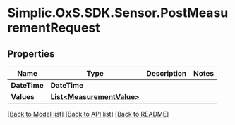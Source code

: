 # Simplic.OxS.SDK.Sensor.PostMeasurementRequest

## Properties

Name | Type | Description | Notes
------------ | ------------- | ------------- | -------------
**DateTime** | **DateTime** |  | 
**Values** | [**List&lt;MeasurementValue&gt;**](MeasurementValue.md) |  | 

[[Back to Model list]](../README.md#documentation-for-models) [[Back to API list]](../README.md#documentation-for-api-endpoints) [[Back to README]](../README.md)

